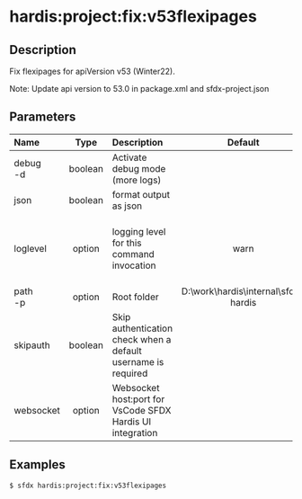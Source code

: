 <!-- This file has been generated with command 'sfdx hardis:doc:plugin:generate'. Please do not update it manually or it may be overwritten -->
# hardis:project:fix:v53flexipages

## Description

Fix flexipages for apiVersion v53 (Winter22).

Note: Update api version to 53.0 in package.xml and sfdx-project.json

## Parameters

|Name|Type|Description|Default|Required|Options|
|:---|:--:|:----------|:-----:|:------:|:-----:|
|debug<br/>-d|boolean|Activate debug mode (more logs)||||
|json|boolean|format output as json||||
|loglevel|option|logging level for this command invocation|warn||trace<br/>debug<br/>info<br/>warn<br/>error<br/>fatal|
|path<br/>-p|option|Root folder|D:\work\hardis\internal\sfdx-hardis|||
|skipauth|boolean|Skip authentication check when a default username is required||||
|websocket|option|Websocket host:port for VsCode SFDX Hardis UI integration||||

## Examples

```shell
$ sfdx hardis:project:fix:v53flexipages
```


